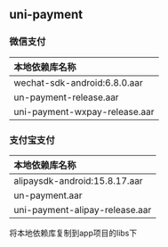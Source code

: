 ## uni-payment

### 微信支付

|本地依赖库名称									|
|:--											|
|wechat-sdk-android:6.8.0.aar	|
|un-payment-release.aar	|
|uni-payment-wxpay-release.aar	|

### 支付宝支付

|本地依赖库名称									|
|:--											|
|alipaysdk-android:15.8.17.aar	|
|un-payment.aar	|
|uni-payment-alipay-release.aar	|

将本地依赖库复制到app项目的libs下
